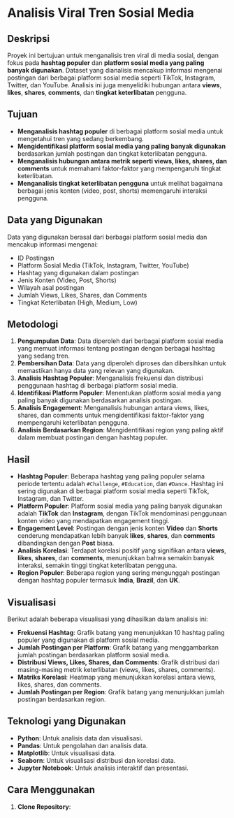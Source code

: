 # Analisis Viral Tren Sosial Media

## Deskripsi
Proyek ini bertujuan untuk menganalisis tren viral di media sosial, dengan fokus pada **hashtag populer** dan **platform sosial media yang paling banyak digunakan**. Dataset yang dianalisis mencakup informasi mengenai postingan dari berbagai platform sosial media seperti TikTok, Instagram, Twitter, dan YouTube. Analisis ini juga menyelidiki hubungan antara **views**, **likes**, **shares**, **comments**, dan **tingkat keterlibatan** pengguna.

## Tujuan
- **Menganalisis hashtag populer** di berbagai platform sosial media untuk mengetahui tren yang sedang berkembang.
- **Mengidentifikasi platform sosial media yang paling banyak digunakan** berdasarkan jumlah postingan dan tingkat keterlibatan pengguna.
- **Menganalisis hubungan antara metrik seperti views, likes, shares, dan comments** untuk memahami faktor-faktor yang mempengaruhi tingkat keterlibatan.
- **Menganalisis tingkat keterlibatan pengguna** untuk melihat bagaimana berbagai jenis konten (video, post, shorts) memengaruhi interaksi pengguna.

## Data yang Digunakan
Data yang digunakan berasal dari berbagai platform sosial media dan mencakup informasi mengenai:
- ID Postingan
- Platform Sosial Media (TikTok, Instagram, Twitter, YouTube)
- Hashtag yang digunakan dalam postingan
- Jenis Konten (Video, Post, Shorts)
- Wilayah asal postingan
- Jumlah Views, Likes, Shares, dan Comments
- Tingkat Keterlibatan (High, Medium, Low)

## Metodologi
1. **Pengumpulan Data**: Data diperoleh dari berbagai platform sosial media yang memuat informasi tentang postingan dengan berbagai hashtag yang sedang tren.
2. **Pembersihan Data**: Data yang diperoleh diproses dan dibersihkan untuk memastikan hanya data yang relevan yang digunakan.
3. **Analisis Hashtag Populer**: Menganalisis frekuensi dan distribusi penggunaan hashtag di berbagai platform sosial media.
4. **Identifikasi Platform Populer**: Menentukan platform sosial media yang paling banyak digunakan berdasarkan analisis postingan.
5. **Analisis Engagement**: Menganalisis hubungan antara views, likes, shares, dan comments untuk mengidentifikasi faktor-faktor yang mempengaruhi keterlibatan pengguna.
6. **Analisis Berdasarkan Region**: Mengidentifikasi region yang paling aktif dalam membuat postingan dengan hashtag populer.

## Hasil
- **Hashtag Populer**: Beberapa hashtag yang paling populer selama periode tertentu adalah `#Challenge`, `#Education`, dan `#Dance`. Hashtag ini sering digunakan di berbagai platform sosial media seperti TikTok, Instagram, dan Twitter.
- **Platform Populer**: Platform sosial media yang paling banyak digunakan adalah **TikTok** dan **Instagram**, dengan TikTok mendominasi penggunaan konten video yang mendapatkan engagement tinggi.
- **Engagement Level**: Postingan dengan jenis konten **Video** dan **Shorts** cenderung mendapatkan lebih banyak **likes**, **shares**, dan **comments** dibandingkan dengan **Post** biasa.
- **Analisis Korelasi**: Terdapat korelasi positif yang signifikan antara **views**, **likes**, **shares**, dan **comments**, menunjukkan bahwa semakin banyak interaksi, semakin tinggi tingkat keterlibatan pengguna.
- **Region Populer**: Beberapa region yang sering mengunggah postingan dengan hashtag populer termasuk **India**, **Brazil**, dan **UK**.

## Visualisasi
Berikut adalah beberapa visualisasi yang dihasilkan dalam analisis ini:
- **Frekuensi Hashtag**: Grafik batang yang menunjukkan 10 hashtag paling populer yang digunakan di platform sosial media.
- **Jumlah Postingan per Platform**: Grafik batang yang menggambarkan jumlah postingan berdasarkan platform sosial media.
- **Distribusi Views, Likes, Shares, dan Comments**: Grafik distribusi dari masing-masing metrik keterlibatan (views, likes, shares, comments).
- **Matriks Korelasi**: Heatmap yang menunjukkan korelasi antara views, likes, shares, dan comments.
- **Jumlah Postingan per Region**: Grafik batang yang menunjukkan jumlah postingan berdasarkan region.

## Teknologi yang Digunakan
- **Python**: Untuk analisis data dan visualisasi.
- **Pandas**: Untuk pengolahan dan analisis data.
- **Matplotlib**: Untuk visualisasi data.
- **Seaborn**: Untuk visualisasi distribusi dan korelasi data.
- **Jupyter Notebook**: Untuk analisis interaktif dan presentasi.

## Cara Menggunakan
1. **Clone Repository**:
